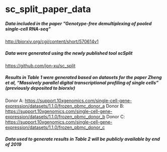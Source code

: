 # sc_split_paper_data

##### Data included in the paper "Genotype-free demultiplexing of pooled single-cell RNA-seq"
http://biorxiv.org/cgi/content/short/570614v1

##### Data were generated using the newly published tool scSplit
https://github.com/jon-xu/sc_split

##### Results in Table 1 were generated based on datasets for the paper Zheng et al, “Massively parallel digital transcriptional profiling of single cells” (previously deposited to biorxiv)
Donor A: https://support.10xgenomics.com/single-cell-gene-expression/datasets/1.1.0/frozen_pbmc_donor_a
Donor B: https://support.10xgenomics.com/single-cell-gene-expression/datasets/1.1.0/frozen_pbmc_donor_b
Donor C: https://support.10xgenomics.com/single-cell-gene-expression/datasets/1.1.0/frozen_pbmc_donor_c

##### Data used to generate results in Table 2 will be publicly available by end of 2019
